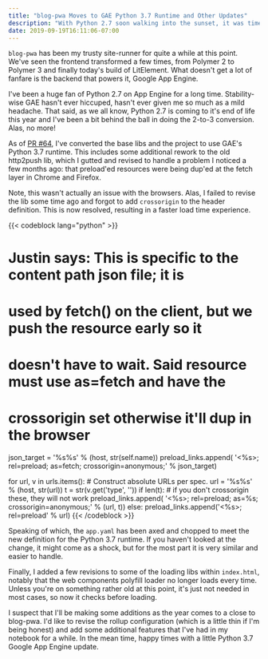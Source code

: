 ```yaml
---
title: "blog-pwa Moves to GAE Python 3.7 Runtime and Other Updates"
description: "With Python 2.7 soon walking into the sunset, it was time to move my trusty blog-pwa app to the new App Engine runtime and fix a few issues along the way."
date: 2019-09-19T16:11:06-07:00
---
```


`blog-pwa` has been my trusty site-runner for quite a while at this point. We've seen the frontend transformed a few times, from Polymer 2 to Polymer 3 and finally today's build of LitElement. What doesn't get a lot of fanfare is the backend that powers it, Google App Engine.

I've been a huge fan of Python 2.7 on App Engine for a long time. Stability-wise GAE hasn't ever hiccuped, hasn't ever given me so much as a mild headache. That said, as we all know, Python 2.7 is coming to it's end of life this year and I've been a bit behind the ball in doing the 2-to-3 conversion. Alas, no more!

As of [PR #64](https://github.com/justinribeiro/blog-pwa/pull/64), I've converted the base libs and the project to use GAE's Python 3.7 runtime. This includes some additional rework to the old http2push lib, which I gutted and revised to handle a problem I noticed a few months ago: that preload'ed resources were being dup'ed at the fetch layer in Chrome and Firefox.

Note, this wasn't actually an issue with the browsers. Alas, I failed to revise the lib some time ago and forgot to add `crossorigin` to the header definition. This is now resolved, resulting in a faster load time experience.

{{< codeblock lang="python" >}}
# Justin says: This is specific to the content path json file; it is
# used by fetch() on the client, but we push the resource early so it
# doesn't have to wait. Said resource must use as=fetch and have the
# crossorigin set otherwise it'll dup in the browser
json_target = '%s%s' % (host, str(self.name))
preload_links.append(
    '<%s>; rel=preload; as=fetch; crossorigin=anonymous;' % json_target)

for url, v in urls.items():
    # Construct absolute URLs per spec.
    url = '%s%s' % (host, str(url))
    t = str(v.get('type', ''))
    if len(t):
        # if you don't crossorigin these, they will not work
        preload_links.append(
            '<%s>; rel=preload; as=%s; crossorigin=anonymous;' % (url, t))
    else:
        preload_links.append('<%s>; rel=preload' % url)
{{< /codeblock >}}

Speaking of which, the `app.yaml` has been axed and chopped to meet the new definition for the Python 3.7 runtime. If you haven't looked at the change, it might come as a shock, but for the most part it is very similar and easier to handle.

Finally, I added a few revisions to some of the loading libs within `index.html`, notably that the web components polyfill loader no longer loads every time. Unless you're on something rather old at this point, it's just not needed in most cases, so now it checks before loading.

I suspect that I'll be making some additions as the year comes to a close to blog-pwa. I'd like to revise the rollup configuration (which is a little thin if I'm being honest) and add some additional features that I've had in my notebook for a while. In the mean time, happy times with a little Python 3.7 Google App Engine update.
